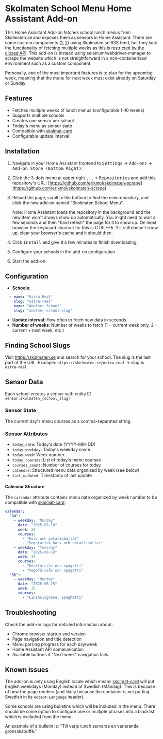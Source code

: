 # Skolmaten School Menu Home Assistant Add-on

This Home Assistant Add-on fetches school lunch menus from Skolmaten.se and exposes them as sensors in Home Assistant. There are some custom components ([1](https://github.com/Kaptensanders/skolmat), [2](https://github.com/Sha-Darim/skolmaten)) using Skolmaten.se RSS feed, but they lack the functionality of fetching multiple weeks as this is [restricted by the closed API](https://github.com/Kaptensanders/skolmat/issues/26#issuecomment-2819317349). This add-on is instead using selenium/webdriver-manager to scrape the website which is not straightforward in a non-containerized environment such as a custom component. 

Personally, one of the most important features is to plan for the upcoming week, meaning that the menu for next week must exist already on Saturday or Sunday. 

## Features

- Fetches multiple weeks of lunch menus (configurable 1-10 weeks)
- Supports multiple schools
- Creates one sensor per school
- Today's menu as sensor state
- Compatible with [skolmat-card](https://github.com/Kaptensanders/skolmat-card)
- Configurable update interval


## Installation

1. Navigate in your Home Assistant frontend to <kbd>Settings</kbd> -> <kbd>Add-ons</kbd> -> <kbd>Add-on Store (Bottom Right)</kbd>.
2. Click the 3-dots menu at upper right <kbd>...</kbd> > <kbd>Repositories</kbd> and add this repository's URL: [https://github.com/erikmol/skolmaten-scrape](https://github.com/erikmol/skolmaten-scrape)
3. Reload the page, scroll to the bottom to find the new repository, and click the new add-on named "Skolmaten School Menu".

    Note: Home Assistant loads the repository in the background and the new item won't always show up automatically.  You might need to wait a few seconds and then "hard refesh" the page for it to show up.  On most browser the keyboard shortcut for this is CTRL+F5. If it still doesn't show up, clear your browser's cache and it should then.
4. Click <kbd>Install</kbd> and give it a few minutes to finish downloading.
5. Configure your schools in the add-on configuration
6. Start the add-on

## Configuration
- **Schools**:
```yaml
  - name: "Östra Real"
    slug: "ostra-real"
  - name: "Another School"  
    slug: "another-school-slug"
```
- **Update interval**: How often to fetch new data in seconds
- **Number of weeks**: Number of weeks to fetch (1 = current week only, 2 = current + next week, etc.)

## Finding School Slugs

Visit https://skolmaten.se and search for your school. The slug is the last part of the URL.
Example: `https://skolmaten.se/ostra-real` → slug is `ostra-real`

## Sensor Data

Each school creates a sensor with entity ID: `sensor.skolmaten_{school_slug}`

### Sensor State
The current day's menu courses as a comma-separated string.

### Sensor Attributes
- `today_date`: Today's date (YYYY-MM-DD)
- `today_weekday`: Today's weekday name 
- `today_week`: Week number
- `today_courses`: List of today's menu courses
- `courses_count`: Number of courses for today
- `calendar`: Structured menu data organized by week (see below)
- `last_updated`: Timestamp of last update

#### Calendar Structure

The `calendar` attribute contains menu data organized by week number to be compatible with [skolmat-card](https://github.com/Kaptensanders/skolmat-card).

```yaml
calendar:
  "34":
    - weekday: "Monday" 
      date: "2025-08-18"
      week: 34
      courses:
        - "Korv och potatisbullar"
        - "Vegetarisk korv och potatisbullar"
    - weekday: "Tuesday"
      date: "2025-08-19"
      week: 34
      courses:
        - "Köttfärssås och spagetti"
        - "Vegofärssås och spagetti"
  "35":
    - weekday: "Monday"
      date: "2025-08-25"
      week: 35
      courses:
        - "Linsbolognese, spaghetti"
```



## Troubleshooting

Check the add-on logs for detailed information about:
- Chrome browser startup and version
- Page navigation and title detection
- Menu parsing progress for each day/week
- Home Assistant API communication
- Available buttons if "Next week" navigation fails

## Known issues

The add-on is only using English locale which means [skolmat-card](https://github.com/Kaptensanders/skolmat-card) will put English weekdays (Monday) instead of Swedish (Måndag). This is because of how the page renders (and likely because the container is not putting Swedish in its `Accept-Language` header).

Some schools are using bulletins which will be included in the menu. There should be some option to configure one or multiple phrases into a blacklist which is excluded from the menu.

An example of a bulletin is: "Till varje lunch serveras en varierande grönsaksbuffé."